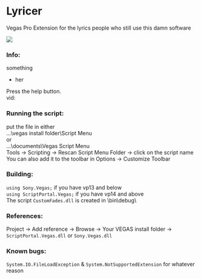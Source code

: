# Lyricer

Vegas Pro Extension for the lyrics people who still use this damn software

![](preview.png)

### Info:

something

- her

Press the help button.  
 vid:

### Running the script:

put the file in either  
...\vegas install folder\Script Menu  
or  
...\documents\Vegas Script Menu  
Tools -> Scripting -> Rescan Script Menu Folder -> click on the script name  
You can also add it to the toolbar in Options -> Customize Toolbar

### Building:

`using Sony.Vegas;` if you have vp13 and below  
`using ScriptPortal.Vegas;` if you have vp14 and above  
The script `CustomFades.dll` is created in \bin\debug\

### References:

Project -> Add reference -> Browse -> Your VEGAS install folder -> `ScriptPortal.Vegas.dll` or `Sony.Vegas.dll`

### Known bugs:

`System.IO.FileLoadException` & `System.NotSupportedExtension` for whatever reason
